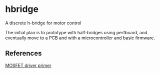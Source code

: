# hbridge
A discrete h-bridge for motor control

The initial plan is to prototype with half-bridges using perfboard, and eventually move to a PCB and with a microcontroller and basic firmware.

## References
[MOSFET driver primer](https://www.ti.com/lit/ml/slua618a/slua618a.pdf)
